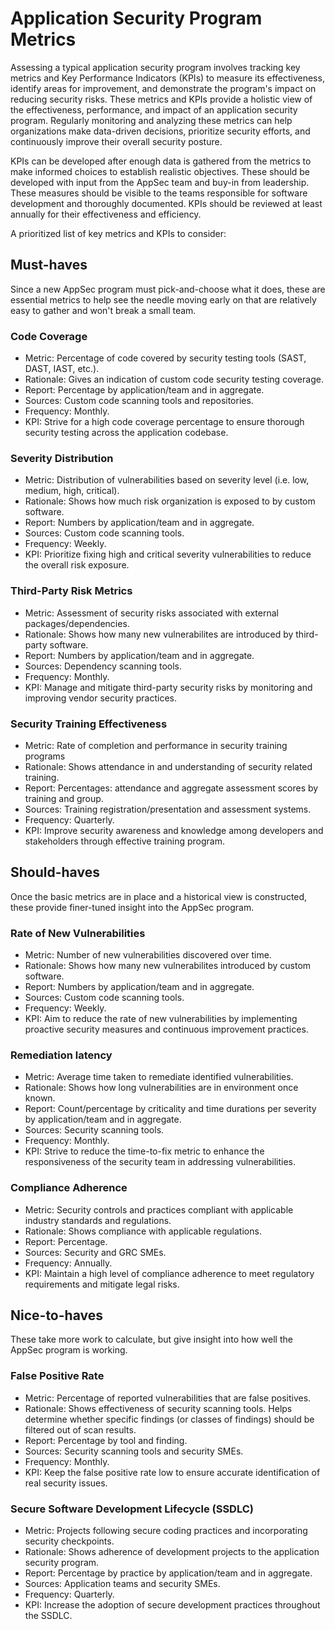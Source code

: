 # Application Security Program Metrics

Assessing a typical application security program involves tracking key metrics and Key Performance Indicators (KPIs) to measure its effectiveness, identify areas for improvement, and demonstrate the program's impact on reducing security risks. These metrics and KPIs provide a holistic view of the effectiveness, performance, and impact of an application security program. Regularly monitoring and analyzing these metrics can help organizations make data-driven decisions, prioritize security efforts, and continuously improve their overall security posture. 

KPIs can be developed after enough data is gathered from the metrics to make informed choices to establish realistic objectives. These should be developed with input from the AppSec team and buy-in from leadership. These measures should be visible to the teams responsible for software development and thoroughly documented. KPIs should be reviewed at least annually for their effectiveness and efficiency.

A prioritized list of key metrics and KPIs to consider:

## Must-haves

Since a new AppSec program must pick-and-choose what it does, these are essential metrics to help see the needle moving early on that are relatively easy to gather and won't break a small team.

### Code Coverage
* Metric: Percentage of code covered by security testing tools (SAST, DAST, IAST, etc.).
* Rationale: Gives an indication of custom code security testing coverage.
* Report: Percentage by application/team and in aggregate.
* Sources: Custom code scanning tools and repositories.
* Frequency: Monthly.
* KPI: Strive for a high code coverage percentage to ensure thorough security testing across the application codebase.

### Severity Distribution
* Metric: Distribution of vulnerabilities based on severity level (i.e. low, medium, high, critical).
* Rationale: Shows how much risk organization is exposed to by custom software.
* Report: Numbers by application/team and in aggregate.
* Sources: Custom code scanning tools.
* Frequency: Weekly.
* KPI: Prioritize fixing high and critical severity vulnerabilities to reduce the overall risk exposure.

### Third-Party Risk Metrics
* Metric: Assessment of security risks associated with external packages/dependencies.
* Rationale: Shows how many new vulnerabilites are introduced by third-party software.
* Report: Numbers by application/team and in aggregate.
* Sources: Dependency scanning tools.
* Frequency: Monthly.
* KPI: Manage and mitigate third-party security risks by monitoring and improving vendor security practices.

### Security Training Effectiveness
* Metric: Rate of completion and performance in security training programs
* Rationale: Shows attendance in and understanding of security related training.
* Report: Percentages: attendance and aggregate assessment scores by training and group.
* Sources: Training registration/presentation and assessment systems.
* Frequency: Quarterly.
* KPI: Improve security awareness and knowledge among developers and stakeholders through effective training program.

## Should-haves

Once the basic metrics are in place and a historical view is constructed, these provide finer-tuned insight into the AppSec program.

### Rate of New Vulnerabilities
* Metric: Number of new vulnerabilities discovered over time.
* Rationale: Shows how many new vulnerabilites introduced by custom software.
* Report: Numbers by application/team and in aggregate.
* Sources: Custom code scanning tools.
* Frequency: Weekly.
* KPI: Aim to reduce the rate of new vulnerabilities by implementing proactive security measures and continuous improvement practices.

### Remediation latency
* Metric: Average time taken to remediate identified vulnerabilities.
* Rationale: Shows how long vulnerabilities are in environment once known.
* Report: Count/percentage by criticality and time durations per severity by application/team and in aggregate.
* Sources: Security scanning tools.
* Frequency: Monthly.
* KPI: Strive to reduce the time-to-fix metric to enhance the responsiveness of the security team in addressing vulnerabilities.

### Compliance Adherence
* Metric: Security controls and practices compliant with applicable industry standards and regulations.
* Rationale: Shows compliance with applicable regulations.
* Report: Percentage.
* Sources: Security and GRC SMEs.
* Frequency: Annually.
* KPI: Maintain a high level of compliance adherence to meet regulatory requirements and mitigate legal risks.

## Nice-to-haves

These take more work to calculate, but give insight into how well the AppSec program is working.

### False Positive Rate
* Metric: Percentage of reported vulnerabilities that are false positives.
* Rationale: Shows effectiveness of security scanning tools. Helps determine whether specific findings (or classes of findings) should be filtered out of scan results.
* Report: Percentage by tool and finding.
* Sources: Security scanning tools and security SMEs.
* Frequency: Monthly.
* KPI: Keep the false positive rate low to ensure accurate identification of real security issues.

### Secure Software Development Lifecycle (SSDLC)
* Metric: Projects following secure coding practices and incorporating security checkpoints.
* Rationale: Shows adherence of development projects to the application security program.
* Report: Percentage by practice by application/team and in aggregate.
* Sources: Application teams and security SMEs.
* Frequency: Quarterly.
* KPI: Increase the adoption of secure development practices throughout the SSDLC.

